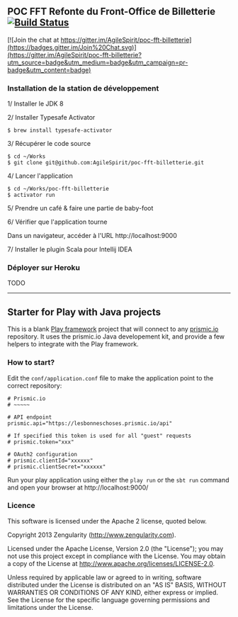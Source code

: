 ## POC FFT Refonte du Front-Office de Billetterie [![Build Status](https://travis-ci.org/AgileSpirit/poc-fft-billetterie.svg?branch=master)](https://travis-ci.org/AgileSpirit/poc-fft-billetterie) 

[![Join the chat at https://gitter.im/AgileSpirit/poc-fft-billetterie](https://badges.gitter.im/Join%20Chat.svg)](https://gitter.im/AgileSpirit/poc-fft-billetterie?utm_source=badge&utm_medium=badge&utm_campaign=pr-badge&utm_content=badge)

### Installation de la station de développement

1/ Installer le JDK 8

2/ Installer Typesafe Activator

```
$ brew install typesafe-activator
```

3/ Récupérer le code source

```
$ cd ~/Works
$ git clone git@github.com:AgileSpirit/poc-fft-billetterie.git
```

4/ Lancer l'application

```
$ cd ~/Works/poc-fft-billetterie
$ activator run
```

5/ Prendre un café & faire une partie de baby-foot

6/ Vérifier que l'application tourne

Dans un navigateur, accéder à l'URL http://localhost:9000

7/ Installer le plugin Scala pour Intellij IDEA


### Déployer sur Heroku

TODO

---


## Starter for Play with Java projects 

This is a blank [Play framework](http://www.playframework.com) project that will connect to any [prismic.io](https://prismic.io) repository. It uses the prismic.io Java developement kit, and provide a few helpers to integrate with the Play framework.

### How to start?

Edit the `conf/application.conf` file to make the application point to the correct repository:

```
# Prismic.io
# ~~~~~

# API endpoint
prismic.api="https://lesbonneschoses.prismic.io/api"

# If specified this token is used for all "guest" requests
# prismic.token="xxx"

# OAuth2 configuration
# prismic.clientId="xxxxxx"
# prismic.clientSecret="xxxxxx"
```

Run your play application using either the `play run` or the `sbt run` command and open your browser at http://localhost:9000/

### Licence

This software is licensed under the Apache 2 license, quoted below.

Copyright 2013 Zengularity (http://www.zengularity.com).

Licensed under the Apache License, Version 2.0 (the "License"); you may not use this project except in compliance with the License. You may obtain a copy of the License at http://www.apache.org/licenses/LICENSE-2.0.

Unless required by applicable law or agreed to in writing, software distributed under the License is distributed on an "AS IS" BASIS, WITHOUT WARRANTIES OR CONDITIONS OF ANY KIND, either express or implied. See the License for the specific language governing permissions and limitations under the License.